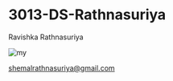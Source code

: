 # 3013-DS-Rathnasuriya

Ravishka Rathnasuriya

![my](https://user-images.githubusercontent.com/54602801/63810637-d56b6b00-c8ea-11e9-93fd-c48129de1fec.png)

shemalrathnasuriya@gmail.com
